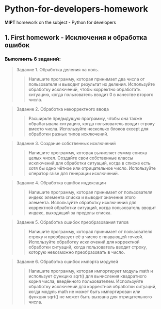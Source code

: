 # Python-for-developers-homework
**MIPT** homework on the subject - Python for developers  
## 1. First homework - Исключения и обработка ошибок
### Выполнить 6 заданий:
> Задание 1. Обработка деления на ноль.
>>
>> Напишите программу, которая принимает два числа от пользователя и выводит результат их деления. Используйте обработку исключений, чтобы корректно обработать ситуацию, когда пользователь вводит 0 в качестве второго числа.

> Задание 2. Обработка некорректного ввода
>>
>> Расширьте предыдущую программу, чтобы она также обрабатывала ситуацию, когда пользователь вводит строку вместо числа. Используйте несколько блоков except для обработки разных типов исключений.

> Задание 3. Создание собственных исключений
>>
>> Напишите программу, которая вычисляет сумму списка целых чисел. Создайте свои собственные классы исключений для обработки ситуаций, когда в списке есть хотя бы одно чётное или отрицательное число. Используйте оператор raise для генерации исключений.

> Задание 4. Обработка ошибок индексации
>>
>> Напишите программу, которая принимает от пользователя индекс элемента списка и выводит значение этого элемента. Используйте обработку исключений для корректной обработки ситуаций, когда пользователь вводит индекс, выходящий за пределы списка.

> Задание 5. Обработка ошибок преобразования типов
>>
>> Напишите программу, которая принимает от пользователя строку и преобразует её в число с плавающей точкой. Используйте обработку исключений для корректной обработки ситуаций, когда пользователь вводит строку, которую невозможно преобразовать в число.

> Задание 6. Обработка ошибок импорта модулей
>>
>> Напишите программу, которая импортирует модуль math и использует функцию sqrt() для вычисления квадратного корня числа, введённого пользователем. Используйте обработку исключений для корректной обработки ситуаций, когда модуль math не может быть импортирован или функция sqrt() не может быть вызвана для отрицательного числа.